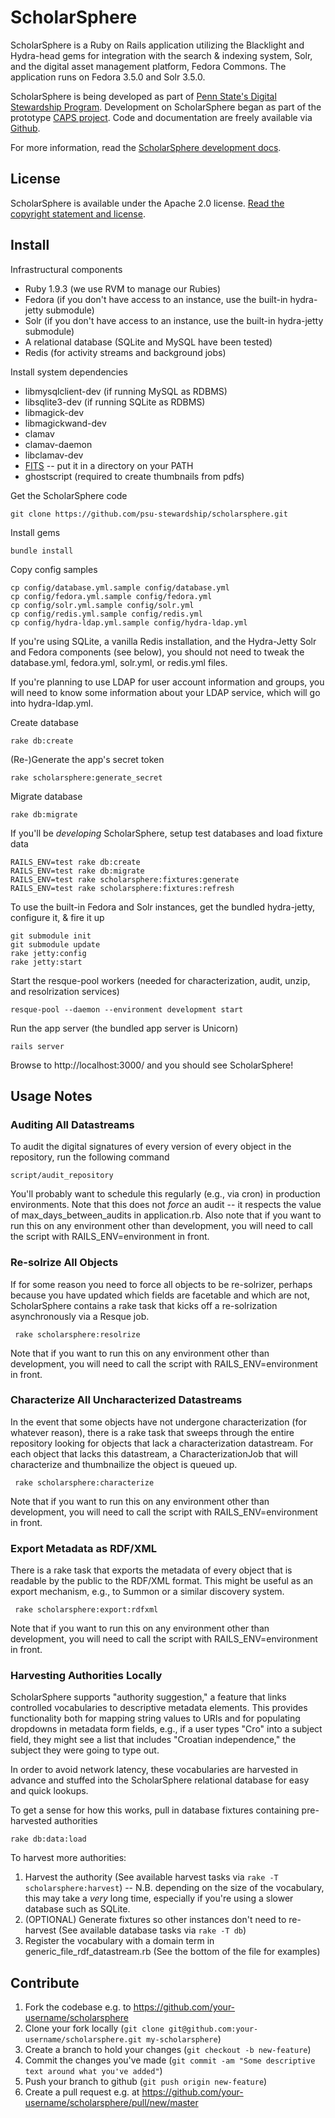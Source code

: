 ﻿# ScholarSphere

ScholarSphere is a Ruby on Rails application utilizing the Blacklight
and Hydra-head gems for integration with the search & indexing system,
Solr, and the digital asset management platform, Fedora Commons.  The
application runs on Fedora 3.5.0 and Solr 3.5.0.

ScholarSphere is being developed as part of
[Penn State's Digital Stewardship Program](http://stewardship.psu.edu/).
Development on ScholarSphere began as part of the prototype
[CAPS project](http://stewardship.psu.edu/2011/02/caps-a-curation-platform-prototype.html). Code
and documentation are freely available via [Github](http://github.com/psu-stewardship/scholarsphere).

For more information, read the [ScholarSphere development docs](https://github.com/psu-stewardship/scholarsphere/wiki).

## License

ScholarSphere is available under the Apache 2.0 license.
[Read the copyright statement and license](/psu-stewardship/scholarsphere/blob/master/LICENSE.md).

## Install

Infrastructural components

 * Ruby 1.9.3 (we use RVM to manage our Rubies)
 * Fedora (if you don't have access to an instance, use the built-in
   hydra-jetty submodule)
 * Solr (if you don't have access to an instance, use the built-in
   hydra-jetty submodule)
 * A relational database (SQLite and MySQL have been tested)
 * Redis (for activity streams and background jobs)

Install system dependencies

 * libmysqlclient-dev (if running MySQL as RDBMS)
 * libsqlite3-dev (if running SQLite as RDBMS)
 * libmagick-dev
 * libmagickwand-dev
 * clamav
 * clamav-daemon
 * libclamav-dev
 * [FITS](http://code.google.com/p/fits/) -- put it in a
  directory on your PATH
 * ghostscript (required to create thumbnails from pdfs)

Get the ScholarSphere code

    git clone https://github.com/psu-stewardship/scholarsphere.git

Install gems

    bundle install

Copy config samples

    cp config/database.yml.sample config/database.yml
    cp config/fedora.yml.sample config/fedora.yml
    cp config/solr.yml.sample config/solr.yml
    cp config/redis.yml.sample config/redis.yml
    cp config/hydra-ldap.yml.sample config/hydra-ldap.yml

If you're using SQLite, a vanilla Redis installation, and the
Hydra-Jetty Solr and Fedora components (see below), you should not
need to tweak the database.yml, fedora.yml, solr.yml, or redis.yml
files.

If you're planning to use LDAP for user account information and
groups, you will need to know some information about your LDAP
service, which will go into hydra-ldap.yml.

Create database

    rake db:create

(Re-)Generate the app's secret token

    rake scholarsphere:generate_secret

Migrate database

    rake db:migrate

If you'll be *developing* ScholarSphere, setup test databases and load
fixture data

    RAILS_ENV=test rake db:create
    RAILS_ENV=test rake db:migrate
    RAILS_ENV=test rake scholarsphere:fixtures:generate
    RAILS_ENV=test rake scholarsphere:fixtures:refresh

To use the built-in Fedora and Solr instances, get the bundled hydra-jetty,
configure it, & fire it up

    git submodule init
    git submodule update
    rake jetty:config
    rake jetty:start

Start the resque-pool workers (needed for characterization, audit,
unzip, and resolrization services)

    resque-pool --daemon --environment development start

Run the app server (the bundled app server is Unicorn)

    rails server

Browse to http://localhost:3000/ and you should see ScholarSphere!

## Usage Notes

### Auditing All Datastreams

To audit the digital signatures of every version of every object in the
repository, run the following command

    script/audit_repository

You'll probably want to schedule this regularly (e.g., via cron) in production environments.
Note that this does not *force* an audit -- it respects the value of max_days_between_audits
in application.rb.  Also note that if you want to run this on any environment other than
development, you will need to call the script with RAILS_ENV=environment in front.

### Re-solrize All Objects

If for some reason you need to force all objects to be re-solrizer,
perhaps because you have updated which fields are facetable and which
are not, ScholarSphere contains a rake task that kicks off a
re-solrization asynchronously via a Resque job.

     rake scholarsphere:resolrize

Note that if you want to run this on any environment other than development, you will need to
call the script with RAILS_ENV=environment in front.

### Characterize All Uncharacterized Datastreams

In the event that some objects have not undergone characterization (for whatever reason),
there is a rake task that sweeps through the entire repository looking for objects that lack
a characterization datastream.  For each object that lacks this datastream, a CharacterizationJob
that will characterize and thumbnailize the object is queued up.

     rake scholarsphere:characterize

Note that if you want to run this on any environment other than development, you will need to
call the script with RAILS_ENV=environment in front.

### Export Metadata as RDF/XML

There is a rake task that exports the metadata of every object that is readable by the public to
the RDF/XML format.  This might be useful as an export mechanism, e.g., to Summon or a similar
discovery system.

     rake scholarsphere:export:rdfxml

Note that if you want to run this on any environment other than development, you will need to 
call the script with RAILS_ENV=environment in front.

### Harvesting Authorities Locally

ScholarSphere supports "authority suggestion," a feature that links controlled
vocabularies to descriptive metadata elements.  This provides functionality both
for mapping string values to URIs and for populating dropdowns in metadata form
fields, e.g., if a user types "Cro" into a subject field, they might see a list
that includes "Croatian independence," the subject they were going to type out.

In order to avoid network latency, these vocabularies are harvested in advance
and stuffed into the ScholarSphere relational database for easy and quick lookups.

To get a sense for how this works, pull in database fixtures containing
pre-harvested authorities

    rake db:data:load

To harvest more authorities:

1. Harvest the authority (See available harvest tasks via `rake -T
scholarsphere:harvest`) -- N.B. depending on the size of the vocabulary, this
may take a *very* long time, especially if you're using a slower database such
as SQLite.
1. (OPTIONAL) Generate fixtures so other instances don't need to re-harvest (See
available database tasks via `rake -T db`)
1. Register the vocabulary with a domain term in generic_file_rdf_datastream.rb
(See the bottom of the file for examples)

## Contribute

1. Fork the codebase e.g. to https://github.com/your-username/scholarsphere
1. Clone your fork locally (`git clone
git@github.com:your-username/scholarsphere.git my-scholarsphere`)
1. Create a branch to hold your changes (`git checkout -b new-feature`)
1. Commit the changes you've made (`git commit -am "Some descriptive text around
what you've added"`)
1. Push your branch to github (`git push origin new-feature`)
1. Create a pull request e.g. at https://github.com/your-username/scholarsphere/pull/new/master
